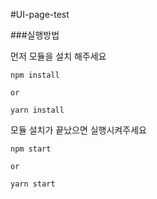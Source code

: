 #UI-page-test

###실행방법

먼저 모듈을 설치 해주세요
```
npm install

or

yarn install
```

모듈 설치가 끝났으면 실행시켜주세요
```
npm start

or

yarn start
```
